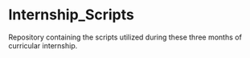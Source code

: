# Internship_Scripts
Repository containing the scripts utilized during these three months of curricular internship.

